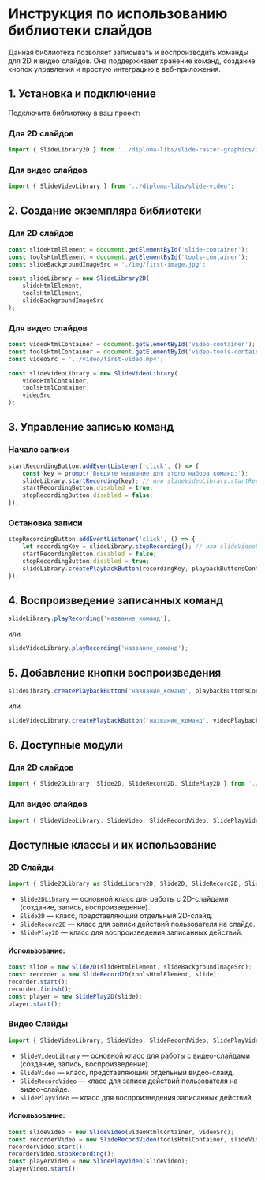 # Инструкция по использованию библиотеки слайдов

Данная библиотека позволяет записывать и воспроизводить команды для 2D и видео слайдов. Она поддерживает хранение команд, создание кнопок управления и простую интеграцию в веб-приложения.



## 1. Установка и подключение

Подключите библиотеку в ваш проект:

### Для 2D слайдов
```javascript
import { SlideLibrary2D } from '../diploma-libs/slide-raster-graphics/index.js';
```

### Для видео слайдов
```javascript
import { SlideVideoLibrary } from '../diploma-libs/slide-video';
```

## 2. Создание экземпляра библиотеки

### Для 2D слайдов
```javascript
const slideHtmlElement = document.getElementById('slide-container');
const toolsHtmlElement = document.getElementById('tools-container');
const slideBackgroundImageSrc = './img/first-image.jpg';

const slideLibrary = new SlideLibrary2D(
    slideHtmlElement,
    toolsHtmlElement,
    slideBackgroundImageSrc
);
```

### Для видео слайдов
```javascript
const videoHtmlContainer = document.getElementById('video-container');
const toolsHtmlContainer = document.getElementById('video-tools-container');
const videoSrc = '../video/first-video.mp4';

const slideVideoLibrary = new SlideVideoLibrary(
    videoHtmlContainer,
    toolsHtmlContainer,
    videoSrc
);
```

## 3. Управление записью команд

### Начало записи
```javascript
startRecordingButton.addEventListener('click', () => {
    const key = prompt('Введите название для этого набора команд:');
    slideLibrary.startRecording(key); // или slideVideoLibrary.startRecording(key)
    startRecordingButton.disabled = true;
    stopRecordingButton.disabled = false;
});
```

### Остановка записи
```javascript
stopRecordingButton.addEventListener('click', () => {
    let recordingKey = slideLibrary.stopRecording(); // или slideVideoLibrary.stopRecording();
    startRecordingButton.disabled = false;
    stopRecordingButton.disabled = true;
    slideLibrary.createPlaybackButton(recordingKey, playbackButtonsContainer);
});
```

## 4. Воспроизведение записанных команд
```javascript
slideLibrary.playRecording('название_команд');
```
или
```javascript
slideVideoLibrary.playRecording('название_команд');
```

## 5. Добавление кнопки воспроизведения
```javascript
slideLibrary.createPlaybackButton('название_команд', playbackButtonsContainer);
```
или
```javascript
slideVideoLibrary.createPlaybackButton('название_команд', videoPlaybackButtonsContainer);
```

## 6. Доступные модули

### Для 2D слайдов
```javascript
import { Slide2DLibrary, Slide2D, SlideRecord2D, SlidePlay2D } from './modules/Slide2DLibrary.js';
```

### Для видео слайдов
```javascript
import { SlideVideoLibrary, SlideVideo, SlideRecordVideo, SlidePlayVideo } from './modules/SlideVideoLibrary.js';
```

## Доступные классы и их использование

### 2D Слайды
```javascript
import { Slide2DLibrary as SlideLibrary2D, Slide2D, SlideRecord2D, SlidePlay2D } from './modules/Slide2DLibrary.js';
```

- `Slide2DLibrary` — основной класс для работы с 2D-слайдами (создание, запись, воспроизведение).
- `Slide2D` — класс, представляющий отдельный 2D-слайд.
- `SlideRecord2D` — класс для записи действий пользователя на слайде.
- `SlidePlay2D` — класс для воспроизведения записанных действий.

#### Использование:
```javascript
const slide = new Slide2D(slideHtmlElement, slideBackgroundImageSrc);
const recorder = new SlideRecord2D(toolsHtmlElement, slide);
recorder.start();
recorder.finish();
const player = new SlidePlay2D(slide);
player.start();
```

### Видео Слайды
```javascript
import { SlideVideoLibrary, SlideVideo, SlideRecordVideo, SlidePlayVideo } from './modules/SlideVideoLibrary.js';
```

- `SlideVideoLibrary` — основной класс для работы с видео-слайдами (создание, запись, воспроизведение).
- `SlideVideo` — класс, представляющий отдельный видео-слайд.
- `SlideRecordVideo` — класс для записи действий пользователя на видео-слайде.
- `SlidePlayVideo` — класс для воспроизведения записанных действий.

#### Использование:
```javascript
const slideVideo = new SlideVideo(videoHtmlContainer, videoSrc);
const recorderVideo = new SlideRecordVideo(toolsHtmlContainer, slideVideo);
recorderVideo.start();
recorderVideo.stopRecording();
const playerVideo = new SlidePlayVideo(slideVideo);
playerVideo.start();
```
